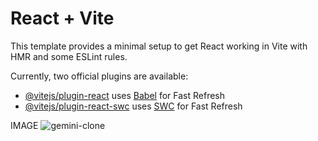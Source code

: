 # React + Vite

This template provides a minimal setup to get React working in Vite with HMR and some ESLint rules.

Currently, two official plugins are available:

- [@vitejs/plugin-react](https://github.com/vitejs/vite-plugin-react/blob/main/packages/plugin-react/README.md) uses [Babel](https://babeljs.io/) for Fast Refresh
- [@vitejs/plugin-react-swc](https://github.com/vitejs/vite-plugin-react-swc) uses [SWC](https://swc.rs/) for Fast Refresh


IMAGE
![gemini-clone](https://github.com/Sagar-Shrestha10/Gemini-Clone-using-reactJS/assets/157024109/5483bd8b-1290-46ba-b1cc-f8a77c01e335)
